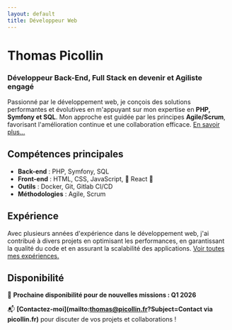 ```yaml
---
layout: default
title: Développeur Web
---
```


# Thomas Picollin
### Développeur Back-End, Full Stack en devenir et Agiliste engagé

Passionné par le développement web, je conçois des solutions performantes et évolutives en m'appuyant sur mon expertise en **PHP, Symfony et SQL**. Mon approche est guidée par les principes **Agile/Scrum**, favorisant l'amélioration continue et une collaboration efficace.
[En savoir plus...](a-propos.html)

## Compétences principales
- **Back-end** : PHP, Symfony, SQL
- **Front-end** : HTML, CSS, JavaScript, 🚧 React 🚧
- **Outils** : Docker, Git, Gitlab CI/CD
- **Méthodologies** : Agile, Scrum

## Expérience
Avec plusieurs années d'expérience dans le développement web, j'ai contribué à divers projets en optimisant les performances, en garantissant la qualité du code et en assurant la scalabilité des applications.
[Voir toutes mes expériences.](a-propos.html)

## Disponibilité
📅 **Prochaine disponibilité pour de nouvelles missions : Q1 2026**

📬 **[Contactez-moi](mailto:thomas@picollin.fr?Subject=Contact via picollin.fr)** pour discuter de vos projets et collaborations !  
